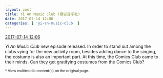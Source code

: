 ```yaml
---
layout: post
title: Yi An Music Club (易安音乐社)
date: 2017-07-14 12:06
categories: [ 'yi-an-music-club' ]
---
```


<div class="weibo-info">
  <a href="http://weibo.com/6094546964/FckoBBQxh">2017-07-14 12:06</a>
</div>

*Yi An Music Club* new episode released. In order to stand out among the clubs vying for the new activity room, besides adding dance to the singing, the costume is also an important part. At this time, the Comics Club came to their minds. Can they get gratifying costumes from the Comics Club?

<small>* View multimedia content(s) on the original page.</small>
